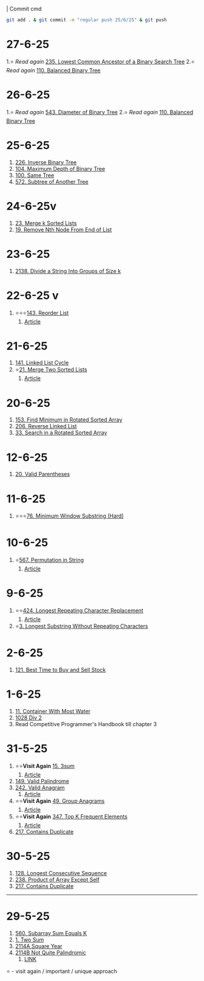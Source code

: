 | Commit cmd
```bash
git add . & git commit -m "regular push 25/6/25" & git push
```
# 27-6-25
1.⭐ *Read again* [235. Lowest Common Ancestor of a Binary Search Tree](/neetcode75/_235.java)
2.⭐ *Read again* [ 110. Balanced Binary Tree](/neetcode75/_110.java)

# 26-6-25
1.⭐ *Read again* [543. Diameter of Binary Tree](/neetcode75/_543.java)
2.⭐ *Read again* [ 110. Balanced Binary Tree](/neetcode75/_110.java)



# 25-6-25
1. [226. Inverse Binary Tree](/neetcode75/_226.java)
2. [104. Maximum Depth of Binary Tree](/neetcode75/_104.java)
3. [100. Same Tree](/neetcode75/_100.java)
4. [572. Subtree of Another Tree](/neetcode75/_572.java)


# 24-6-25v
1. [23. Merge k Sorted Lists](/neetcode75/_23.java)
2. [19. Remove Nth Node From End of List](/neetcode75/_19.java)

# 23-6-25
1. [2138. Divide a String Into Groups of Size k](/neetcode75/_2138.java)

# 22-6-25 v
1. ⭐⭐⭐[143. Reorder List](/neetcode75/_143.java)
    1. [Article](/neetcode75/Articles/143.md)
# 21-6-25
1. [141. Linked List Cycle](/neetcode75/_141.java)
2. ⭐[21. Merge Two Sorted Lists](/neetcode75/_21.java)
    1. [Article](/neetcode75/Articles/21.md)

# 20-6-25
1. [153. Find Minimum in Rotated Sorted Array](/neetcode75/_153.java)
2. [206. Reverse Linked List](/neetcode75/_206.java)
3. [33. Search in a Rotated Sorted Array](/neetcode75/_33.java)

# 12-6-25
1. [20. Valid Parentheses](/neetcode75/_20.java)

# 11-6-25
1. ⭐⭐⭐[76. Minimum Window Substring (Hard)](/neetcode75/_.java)

# 10-6-25
1. ⭐[567. Permutation in String](/neetcode75/_567.java)
    1. [Article](/neetcode75/Articles/567.md)

# 9-6-25
1. ⭐⭐[424. Longest Repeating Character Replacement](/neetcode75/_424.java)
    1. [Article](/neetcode75/Articles/424.md)
2. ⭐[3. Longest Substring Without Repeating Characters](/neetcode75/_3.java)

# 2-6-25
1. [121. Best Time to Buy and Sell Stock ](/neetcode75/_121.java)

# 1-6-25
1. [11. Container With Most Water ](/neetcode75/_11.java)
2. [1028 Div 2 ](/Codeforces/_1028A.java)
3. Read Competitive Programmer's Handbook till chapter 3

# 31-5-25
1. ⭐⭐**Visit Again** [15. 3sum](/neetcode75/_15.java)
    1. [Article](/neetcode75/Articles/15.md)
2. [149. Valid Palindrome](/neetcode75/_125.java)
3. [242. Valid Anagram](/neetcode75/_242.java)
    1. [Article](/neetcode75/Articles/242.md)
4. ⭐⭐**Visit Again** [49. Group Anagrams](/neetcode75/_49.java)
    1. [Article](/neetcode75/Articles/49.md)
5. ⭐⭐**Visit Again** [347. Top K Frequent Elements](/neetcode75/_347.java)
    1. [Article](/neetcode75/Articles/347.md)
6. [217. Contains Duplicate](/neetcode75/_217.java)

# 30-5-25
1. [128. Longest Consecutive Sequence](/neetcode75/_128.java)
2. [238. Product of Array Except Self](/neetcode75/_238.java)
3. [217. Contains Duplicate](/neetcode75/_217.java)

----
# 29-5-25
1. [560. Subarray Sum Equals K](/neetcode75/_128.java)
2. [1. Two Sum](/neetcode75/_1.java)
3. [2114A Square Year](/Codeforces/_2114A.java)
4. [2114B Not Quite Palindromic](/Codeforces/_2114B.java)
    1. [LINK](https://codeforces.com/contest/2114)

⭐ - visit again / important / unique approach

